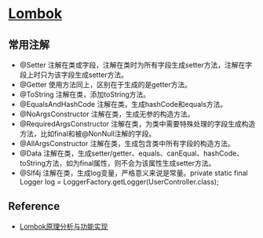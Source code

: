 # [Lombok](https://projectlombok.org/)



## 常用注解
* @Setter 注解在类或字段，注解在类时为所有字段生成setter方法，注解在字段上时只为该字段生成setter方法。
* @Getter 使用方法同上，区别在于生成的是getter方法。
* @ToString 注解在类，添加toString方法。
* @EqualsAndHashCode 注解在类，生成hashCode和equals方法。
* @NoArgsConstructor 注解在类，生成无参的构造方法。
* @RequiredArgsConstructor 注解在类，为类中需要特殊处理的字段生成构造方法，比如final和被@NonNull注解的字段。
* @AllArgsConstructor 注解在类，生成包含类中所有字段的构造方法。
* @Data 注解在类，生成setter/getter、equals、canEqual、hashCode、toString方法，如为final属性，则不会为该属性生成setter方法。
* @Slf4j 注解在类，生成log变量，严格意义来说是常量。private static final Logger log = LoggerFactory.getLogger(UserController.class);



## Reference
* [Lombok原理分析与功能实现](https://blog.mythsman.com/post/5d2c11c767f841464434a3bf/)